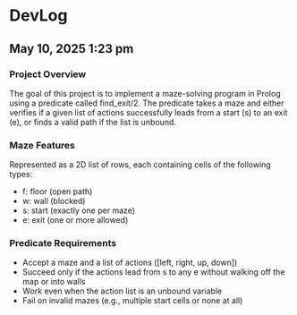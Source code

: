 # DevLog
## May 10, 2025 1:23 pm
### Project Overview
The goal of this project is to implement a maze-solving program in Prolog using a predicate called find_exit/2. The predicate takes a maze and either verifies if a given list of actions successfully leads from a start (s) to an exit (e), or finds a valid path if the list is unbound.

### Maze Features
Represented as a 2D list of rows, each containing cells of the following types:
* f: floor (open path)
* w: wall (blocked)
* s: start (exactly one per maze)
* e: exit (one or more allowed)

### Predicate Requirements
* Accept a maze and a list of actions ([left, right, up, down])
* Succeed only if the actions lead from s to any e without walking off the map or into walls
* Work even when the action list is an unbound variable
* Fail on invalid mazes (e.g., multiple start cells or none at all)
